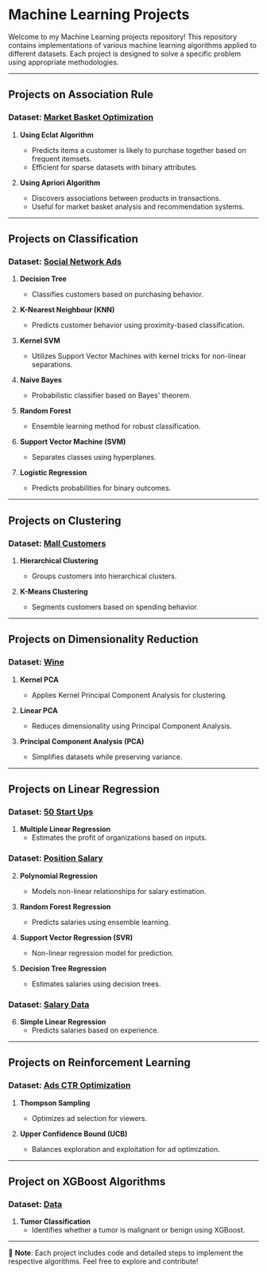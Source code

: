 # Machine Learning Projects

Welcome to my Machine Learning projects repository! This repository contains implementations of various machine learning algorithms applied to different datasets. Each project is designed to solve a specific problem using appropriate methodologies.

---

## Projects on Association Rule

### Dataset: [Market Basket Optimization](https://github.com/farhan065/Projects-on-Various-Machine-Learning-Algorithms-/blob/main/Projects%20on%20Association%20Rule/Using%20Eclat%20algorithm%20to%20predict%20what%20items%20a%20customer%20may%20purchase/Market_Basket_Optimisation.csv)

1. **Using Eclat Algorithm** 
   - Predicts items a customer is likely to purchase together based on frequent itemsets.
   - Efficient for sparse datasets with binary attributes.

2. **Using Apriori Algorithm**
   - Discovers associations between products in transactions.
   - Useful for market basket analysis and recommendation systems.

---

 ## Projects on Classification
### Dataset: [Social Network Ads](https://github.com/farhan065/Projects-on-Various-Machine-Learning-Algorithms-/blob/main/Projects%20on%20Classifications/To%20find%20out%20which%20customer%20will%20buy%20the%20product%20using%20Decision%20Tree/Social_Network_Ads.csv)

1. **Decision Tree**
   - Classifies customers based on purchasing behavior.

2. **K-Nearest Neighbour (KNN)**
   - Predicts customer behavior using proximity-based classification.

3. **Kernel SVM**
   - Utilizes Support Vector Machines with kernel tricks for non-linear separations.

4. **Naive Bayes**
   - Probabilistic classifier based on Bayes' theorem.

5. **Random Forest**
   - Ensemble learning method for robust classification.

6. **Support Vector Machine (SVM)**
   - Separates classes using hyperplanes.

7. **Logistic Regression**
   - Predicts probabilities for binary outcomes.

---

 ## Projects on Clustering 
### Dataset: [Mall Customers](https://github.com/farhan065/Projects-on-Various-Machine-Learning-Algorithms-/blob/main/Projects%20on%20Clustering/Using%20K-means%20to%20cluster%20the%20customer/Mall_Customers.csv)

1. **Hierarchical Clustering**
   - Groups customers into hierarchical clusters.

2. **K-Means Clustering**
   - Segments customers based on spending behavior.

---

## Projects on Dimensionality Reduction 
### Dataset: [Wine](https://github.com/farhan065/Projects-on-Various-Machine-Learning-Algorithms-/blob/main/Projects%20on%20Dimensionality%20Reduction/Using%20Kernal%20Pricipal%20Component%20Analysis%20to%20cluster%20the%20customers%20in%20a%20wine%20shop/Wine.csv)

1. **Kernel PCA**
   - Applies Kernel Principal Component Analysis for clustering.

2. **Linear PCA**
   - Reduces dimensionality using Principal Component Analysis.

3. **Principal Component Analysis (PCA)**
   - Simplifies datasets while preserving variance.

---

 ## Projects on Linear Regression
### Dataset: [50 Start Ups](https://github.com/farhan065/Projects-on-Various-Machine-Learning-Algorithms-/blob/main/Projects%20on%20Linear%20Regression/Estimate%20the%20profit%20of%20an%20organization%20using%20multiple%20linear%20regression/50_Startups.csv)

1. **Multiple Linear Regression**
   - Estimates the profit of organizations based on inputs.

### Dataset: [Position Salary](https://github.com/farhan065/Projects-on-Various-Machine-Learning-Algorithms-/blob/main/Projects%20on%20Linear%20Regression/Estimate%20the%20salary%20of%20a%20position%20using%20polynomial%20regression/Position_Salaries.csv)

2. **Polynomial Regression**
   - Models non-linear relationships for salary estimation.

3. **Random Forest Regression**
   - Predicts salaries using ensemble learning.

4. **Support Vector Regression (SVR)**
   - Non-linear regression model for prediction.

5. **Decision Tree Regression**
   - Estimates salaries using decision trees.

### Dataset: [Salary Data](https://github.com/farhan065/Projects-on-Various-Machine-Learning-Algorithms-/blob/main/Projects%20on%20Linear%20Regression/Predicting%20the%20Salary%20using%20simple%20linear%20regression/Salary_Data.csv)

6. **Simple Linear Regression**
   - Predicts salaries based on experience.

---

 ## Projects on Reinforcement Learning

### Dataset: [Ads CTR Optimization](https://github.com/farhan065/Projects-on-Various-Machine-Learning-Algorithms-/blob/main/Projects%20on%20Reinforcement%20Learning/Using%20Thomson%20Sampling%20to%20find%20out%20which%20add%20will%20be%20selected%20most%20by%20the%20viewers/Ads_CTR_Optimisation.csv)

1. **Thompson Sampling**
   - Optimizes ad selection for viewers.

2. **Upper Confidence Bound (UCB)**
   - Balances exploration and exploitation for ad optimization.

---

 ## Project on XGBoost Algorithms

### Dataset: [Data](https://github.com/farhan065/Projects-on-Various-Machine-Learning-Algorithms-/blob/main/Using%20XGBoost%20model%20to%20identify%20whether%20the%20tumor%20is%20malignant%20or%20bening/Python/Data.csv)

1. **Tumor Classification**
   - Identifies whether a tumor is malignant or benign using XGBoost.

---

🎯 **Note**: Each project includes code and detailed steps to implement the respective algorithms. Feel free to explore and contribute!
